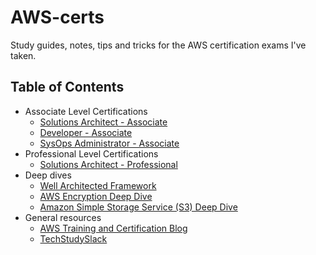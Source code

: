 # AWS-certs
Study guides, notes, tips and tricks for the AWS certification exams I've taken.

## Table of Contents

<!-- MarkdownTOC depth=4 -->

- Associate Level Certifications
    - [Solutions Architect - Associate](./associate/solutions-architect/)
    - [Developer - Associate](./associate/developer/)
    - [SysOps Administrator - Associate](./associate/sysops-administrator/)
- Professional Level Certifications
    - [Solutions Architect - Professional](./professional/solutions-architect/)
- Deep dives
	- [Well Architected Framework](./deep-dives/well-architected-framework/)
	- [AWS Encryption Deep Dive](./deep-dives/encryption/)
	- [Amazon Simple Storage Service (S3) Deep Dive](./deep-dives/s3/)
- General resources
	- [AWS Training and Certification Blog](https://aws.amazon.com/blogs/training-and-certification/)
	- [TechStudySlack](https://techstudyslack.com/)

<!-- /MarkdownTOC -->
